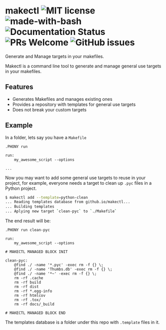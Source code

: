 # makectl    ![MIT license](https://img.shields.io/badge/License-MIT-blue.svg)     ![made-with-bash](https://img.shields.io/badge/Made%20with-Bash-1f425f.svg)    ![Documentation Status](https://readthedocs.org/projects/ansicolortags/badge/?version=latest)    ![PRs Welcome](https://img.shields.io/badge/PRs-welcome-brightgreen.svg?style=flat-square)     ![GitHub issues](https://img.shields.io/github/issues/Naereen/StrapDown.js.svg)

Generate and Manage targets in your makefiles.

Makectl is a command line tool to generate and manage general use targets in your makefiles.

## Features

- Generates Makefiles and manages existing ones
- Provides a repository with templates for general use targets
- Does not break your custom targets

## Example

In a folder, lets say you have a `Makefile`

```make
.PHONY run

run:
    my_awesome_script --options

...
```

Now you may want to add some general use targets to reuse in your project, for example, everyone needs a target to clean up `.pyc` files in a Python project.

```bash
$ makectl add --template=python-clean
... Reading templates database from github.io/makectl...
... Building templates 
... Aplying new target `clean-pyc` to `./Makefile` 
```

The end result will be:

```make
.PHONY run clean-pyc

run:
    my_awesome_script --options

# MAKECTL MANAGED BLOCK INIT

clean-pyc:
	@find ./ -name '*.pyc' -exec rm -f {} \;
	@find ./ -name 'Thumbs.db' -exec rm -f {} \;
	@find ./ -name '*~' -exec rm -f {} \;
	rm -rf .cache
	rm -rf build
	rm -rf dist
	rm -rf *.egg-info
	rm -rf htmlcov
	rm -rf .tox/
	rm -rf docs/_build

# MAKECTL MANAGED BLOCK END
```

The templates database is a folder under this repo with `.template` files in it.
